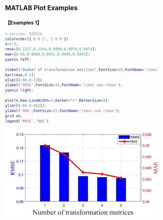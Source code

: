 ## MATLAB Plot Examples

### 【Examples 1】
```matlab
% version: R2021b
colororder({'0 0 1','1 0 0'})
x=1:5;
rmse=[0.1217,0.1164,0.0988,0.0979,0.0974];
mae=[0.05,0.0484,0.0452,0.0449,0.0442];
yyaxis left;

xlabel("Number of transformation matrices",FontSize=20,FontName='times new roman')
bar(rmse,0.5);
ylim([0.08,0.13])
ylabel('RMSE',FontSize=15,FontName='times new roman');
yyaxis right;

plot(x,mae,LineWidth=3,marker="+",MarkerSize=8);
ylim([0.04 0.052]);
ylabel('MAE',FontSize=15,FontName='times new roman');
grid on;
legend('RMSE','MAE')
```
![matrix of plots](examples/example1.jpg)


